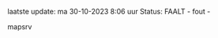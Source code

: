 laatste update: 
ma 30-10-2023  8:06   uur 
Status: FAALT - fout - 
<div class="service R">mapsrv</div>